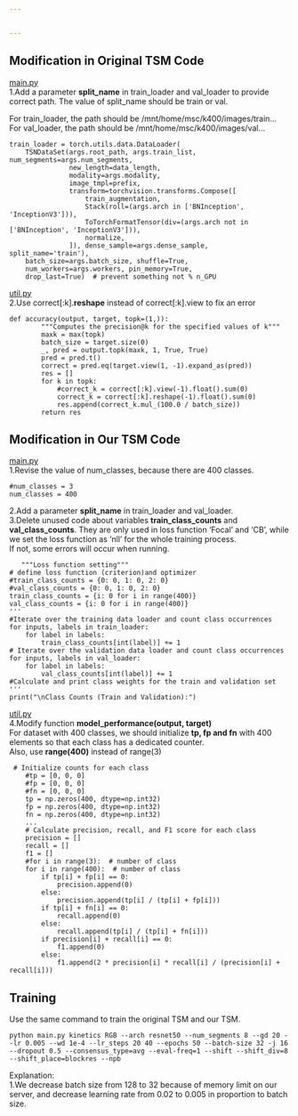 ```yaml
---


---
```


<h2 id="modification-in-original-tsm-code">Modification in Original TSM Code</h2>
<p><a href="https://github.com/mit-han-lab/temporal-shift-module/blob/master/main.py">main.py</a><br>
1.Add a parameter <strong>split_name</strong> in train_loader and val_loader to provide correct path. The value of split_name should be train or val.</p>
<p>For train_loader, the path should be /mnt/home/msc/k400/images/train…<br>
For val_loader, the path should be /mnt/home/msc/k400/images/val…</p>
<pre><code>train_loader = torch.utils.data.DataLoader(
    TSNDataSet(args.root_path, args.train_list, num_segments=args.num_segments,
               new_length=data_length,
               modality=args.modality,
               image_tmpl=prefix,
               transform=torchvision.transforms.Compose([
                   train_augmentation,
                   Stack(roll=(args.arch in ['BNInception', 'InceptionV3'])),
                   ToTorchFormatTensor(div=(args.arch not in ['BNInception', 'InceptionV3'])),
                   normalize,
               ]), dense_sample=args.dense_sample, split_name='train'),
    batch_size=args.batch_size, shuffle=True,
    num_workers=args.workers, pin_memory=True,
    drop_last=True)  # prevent something not % n_GPU
</code></pre>
<p><a href="https://github.com/mit-han-lab/temporal-shift-module/blob/master/ops/utils.py">util.py</a><br>
2.Use correct[:k].<strong>reshape</strong> instead of correct[:k].view to fix an error</p>
<pre><code>def accuracy(output, target, topk=(1,)):
        """Computes the precision@k for the specified values of k"""
        maxk = max(topk)
        batch_size = target.size(0)
        _, pred = output.topk(maxk, 1, True, True)
        pred = pred.t()
        correct = pred.eq(target.view(1, -1).expand_as(pred))
        res = []
        for k in topk:
            #correct_k = correct[:k].view(-1).float().sum(0)
            correct_k = correct[:k].reshape(-1).float().sum(0)
            res.append(correct_k.mul_(100.0 / batch_size))
        return res
</code></pre>
<h2 id="modification-in-our-tsm-code">Modification in Our TSM Code</h2>
<p><a href="https://github.com/SAILTECHTEAM/Python-TSM-Training/blob/main/main.py">main.py</a><br>
1.Revise the value of num_classes, because there are 400 classes.</p>
<pre><code>#num_classes = 3 
num_classes = 400
</code></pre>
<p>2.Add a parameter <strong>split_name</strong> in train_loader and val_loader.<br>
3.Delete unused code about variables <strong>train_class_counts</strong> and <strong>val_class_counts</strong>. They are only used in loss function ‘Focal’ and ‘CB’, while we set the loss function as ‘nll’ for the whole training process.<br>
If not, some errors will occur when running.</p>
<pre><code>   """Loss function setting"""
# define loss function (criterion)and optimizer
#train_class_counts = {0: 0, 1: 0, 2: 0}
#val_class_counts = {0: 0, 1: 0, 2: 0}
train_class_counts = {i: 0 for i in range(400)}
val_class_counts = {i: 0 for i in range(400)}
'''
#Iterate over the training data loader and count class occurrences
for inputs, labels in train_loader:
    for label in labels:
        train_class_counts[int(label)] += 1
# Iterate over the validation data loader and count class occurrences
for inputs, labels in val_loader:
    for label in labels:
        val_class_counts[int(label)] += 1
#Calculate and print class weights for the train and validation set
'''
print("\nClass Counts (Train and Validation):")
</code></pre>
<p><a href="https://github.com/SAILTECHTEAM/Python-TSM-Training/blob/main/ops/utils.py">util.py</a><br>
4.Modify function <strong>model_performance(output, target)</strong><br>
For dataset with 400 classes, we should initialize <strong>tp, fp and fn</strong> with 400 elements so that each class has a dedicated counter.<br>
Also, use <strong>range(400)</strong> instead of range(3)</p>
<pre><code> # Initialize counts for each class
    #tp = [0, 0, 0]
    #fp = [0, 0, 0]
    #fn = [0, 0, 0]
    tp = np.zeros(400, dtype=np.int32)
    fp = np.zeros(400, dtype=np.int32)
    fn = np.zeros(400, dtype=np.int32)
    ...
    # Calculate precision, recall, and F1 score for each class
    precision = []
    recall = []
    f1 = []
    #for i in range(3):  # number of class
    for i in range(400):  # number of class
        if tp[i] + fp[i] == 0:
            precision.append(0)
        else:
            precision.append(tp[i] / (tp[i] + fp[i]))
        if tp[i] + fn[i] == 0:
            recall.append(0)
        else:
            recall.append(tp[i] / (tp[i] + fn[i]))   
        if precision[i] + recall[i] == 0:
            f1.append(0)
        else:
            f1.append(2 * precision[i] * recall[i] / (precision[i] + recall[i]))
</code></pre>
<h2 id="training">Training</h2>
<p>Use the same command to train the original TSM and our TSM.</p>
<pre><code>python main.py kinetics RGB --arch resnet50 --num_segments 8 --gd 20 --lr 0.005 --wd 1e-4 --lr_steps 20 40 --epochs 50 --batch-size 32 -j 16 --dropout 0.5 --consensus_type=avg --eval-freq=1 --shift --shift_div=8 --shift_place=blockres --npb
</code></pre>
<p>Explanation:<br>
1.We decrease batch size from 128 to 32 because of memory limit on our server, and decrease learning rate from 0.02 to 0.005 in proportion to batch size.</p>

